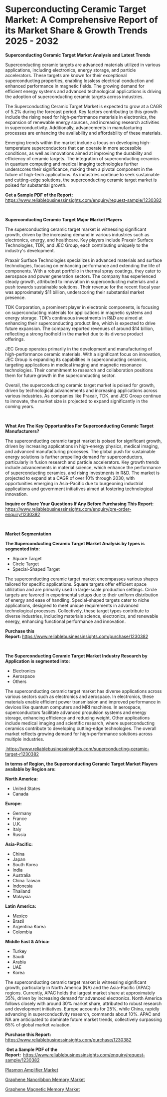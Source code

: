 <p><h1>Superconducting Ceramic Target Market: A Comprehensive Report of its Market Share & Growth Trends 2025 - 2032</h1></p><p><strong>Superconducting Ceramic Target Market Analysis and Latest Trends</strong></p>
<p><p>Superconducting ceramic targets are advanced materials utilized in various applications, including electronics, energy storage, and particle accelerators. These targets are known for their exceptional superconducting properties, enabling lossless electrical conduction and enhanced performance in magnetic fields. The growing demand for efficient energy systems and advanced technological applications is driving the adoption of superconducting ceramic targets across industries.</p><p>The Superconducting Ceramic Target Market is expected to grow at a CAGR of 5.2% during the forecast period. Key factors contributing to this growth include the rising need for high-performance materials in electronics, the expansion of renewable energy sources, and increasing research activities in superconductivity. Additionally, advancements in manufacturing processes are enhancing the availability and affordability of these materials.</p><p>Emerging trends within the market include a focus on developing high-temperature superconductors that can operate in more accessible conditions, as well as innovations aimed at improving the durability and efficiency of ceramic targets. The integration of superconducting ceramics in quantum computing and medical imaging technologies further underscores their significance, making them a pivotal component in the future of high-tech applications. As industries continue to seek sustainable and cutting-edge solutions, the superconducting ceramic target market is poised for substantial growth.</p></p>
<p><strong>Get a Sample PDF of the Report:&nbsp;</strong> <a href="https://www.reliablebusinessinsights.com/enquiry/request-sample/1230382?utm_campaign=101&utm_medium=2&utm_source=Github&utm_content=ia&utm_term=13022025&utm_id=superconducting-ceramic-target">https://www.reliablebusinessinsights.com/enquiry/request-sample/1230382</a></p>
<p>&nbsp;</p>
<p><strong>Superconducting Ceramic Target Major Market Players</strong></p>
<p><p>The superconducting ceramic target market is witnessing significant growth, driven by the increasing demand in various industries such as electronics, energy, and healthcare. Key players include Praxair Surface Technologies, TDK, and JEC Group, each contributing uniquely to the industry's development.</p><p>Praxair Surface Technologies specializes in advanced materials and surface technologies, focusing on enhancing performance and extending the life of components. With a robust portfolio in thermal spray coatings, they cater to aerospace and power generation sectors. The company has experienced steady growth, attributed to innovation in superconducting materials and a push towards sustainable solutions. Their revenue for the recent fiscal year was approximately $11 billion, underscoring their substantial market presence.</p><p>TDK Corporation, a prominent player in electronic components, is focusing on superconducting materials for applications in magnetic systems and energy storage. TDK’s continuous investments in R&D are aimed at enhancing their superconducting product line, which is expected to drive future expansion. The company reported revenues of around $14 billion, reflecting a strong foothold in the market due to its diverse product offerings.</p><p>JEC Group operates primarily in the development and manufacturing of high-performance ceramic materials. With a significant focus on innovation, JEC Group is expanding its capabilities in superconducting ceramics, targeting applications in medical imaging and magnetic resonance technologies. Their commitment to research and collaboration positions them for future growth in the superconducting sector.</p><p>Overall, the superconducting ceramic target market is poised for growth, driven by technological advancements and increasing applications across various industries. As companies like Praxair, TDK, and JEC Group continue to innovate, the market size is projected to expand significantly in the coming years.</p></p>
<p>&nbsp;</p>
<p><strong>What Are The Key Opportunities For Superconducting Ceramic Target Manufacturers?</strong></p>
<p><p>The superconducting ceramic target market is poised for significant growth, driven by increasing applications in high-energy physics, medical imaging, and advanced manufacturing processes. The global push for sustainable energy solutions is further propelling demand for superconductors, particularly in fusion research and particle accelerators. Key growth trends include advancements in material science, which enhance the performance of superconducting ceramics, and rising investments in R&D. The market is projected to expand at a CAGR of over 10% through 2030, with opportunities emerging in Asia-Pacific due to burgeoning industrial applications and government initiatives aimed at fostering technological innovation.</p></p>
<p><strong>Inquire or Share Your Questions If Any Before Purchasing This Report:</strong> <a href="https://www.reliablebusinessinsights.com/enquiry/pre-order-enquiry/1230382?utm_campaign=101&utm_medium=2&utm_source=Github&utm_content=ia&utm_term=13022025&utm_id=superconducting-ceramic-target">https://www.reliablebusinessinsights.com/enquiry/pre-order-enquiry/1230382</a></p>
<p>&nbsp;</p>
<p><strong>Market Segmentation</strong></p>
<p><strong>The Superconducting Ceramic Target Market Analysis by types is segmented into:</strong></p>
<p><ul><li>Square Target</li><li>Circle Target</li><li>Special-Shaped Target</li></ul></p>
<p><p>The superconducting ceramic target market encompasses various shapes tailored for specific applications. Square targets offer efficient space utilization and are primarily used in large-scale production settings. Circle targets are favored in experimental setups due to their uniform distribution of energy and ease of handling. Special-shaped targets cater to niche applications, designed to meet unique requirements in advanced technological processes. Collectively, these target types contribute to diverse industries, including materials science, electronics, and renewable energy, enhancing functional performance and innovation.</p></p>
<p><strong>Purchase this Report:&nbsp;</strong><a href="https://www.reliablebusinessinsights.com/purchase/1230382?utm_campaign=101&utm_medium=2&utm_source=Github&utm_content=ia&utm_term=13022025&utm_id=superconducting-ceramic-target">https://www.reliablebusinessinsights.com/purchase/1230382</a></p>
<p>&nbsp;</p>
<p><strong>The Superconducting Ceramic Target Market Industry Research by Application is segmented into:</strong></p>
<p><ul><li>Electronics</li><li>Aerospace</li><li>Others</li></ul></p>
<p><p>The superconducting ceramic target market has diverse applications across various sectors such as electronics and aerospace. In electronics, these materials enable efficient power transmission and improved performance in devices like quantum computers and MRI machines. In aerospace, superconductors facilitate advanced propulsion systems and energy storage, enhancing efficiency and reducing weight. Other applications include medical imaging and scientific research, where superconducting ceramics contribute to developing cutting-edge technologies. The overall market reflects growing demand for high-performance solutions across multiple industries.</p></p>
<p><a href="https://www.reliablebusinessinsights.com/superconducting-ceramic-target-r1230382?utm_campaign=101&utm_medium=2&utm_source=Github&utm_content=ia&utm_term=13022025&utm_id=superconducting-ceramic-target">&nbsp;https://www.reliablebusinessinsights.com/superconducting-ceramic-target-r1230382</a></p>
<p><strong>In terms of Region, the Superconducting Ceramic Target Market Players available by Region are:</strong></p>
<p>
    <p> <strong> North America: </strong>
        <ul>
            <li>United States</li>
            <li>Canada</li>
        </ul>
        </p> 
    <p> <strong> Europe: </strong>
        <ul>
            <li>Germany</li>
            <li>France</li>
            <li>U.K.</li>
            <li>Italy</li>
            <li>Russia</li>
        </ul>
        </p> 
    <p> <strong> Asia-Pacific: </strong>
        <ul>
            <li>China</li>
            <li>Japan</li>
            <li>South Korea</li>
            <li>India</li>
            <li>Australia</li>
            <li>China Taiwan</li>
            <li>Indonesia</li>
            <li>Thailand</li>
            <li>Malaysia</li>
        </ul>
        </p> 
    <p> <strong> Latin America: </strong>
        <ul>
            <li>Mexico</li>
            <li>Brazil</li>
            <li>Argentina Korea</li>
            <li>Colombia</li>
        </ul>
        </p> 
    <p> <strong> Middle East & Africa: </strong>
        <ul>
            <li>Turkey</li>
            <li>Saudi</li>
            <li>Arabia</li>
            <li>UAE</li>
            <li>Korea</li>
        </ul>
    </p>
    </p>
<p><p>The superconducting ceramic target market is witnessing significant growth, particularly in North America (NA) and the Asia-Pacific (APAC) regions. Currently, APAC holds the largest market share at approximately 35%, driven by increasing demand for advanced electronics. North America follows closely with around 30% market share, attributed to robust research and development initiatives. Europe accounts for 25%, while China, rapidly advancing in superconductivity research, commands about 10%. APAC and NA are anticipated to dominate future market trends, collectively surpassing 65% of global market valuation.</p></p>
<p><strong>Purchase this Report: </strong><a href="https://www.reliablebusinessinsights.com/purchase/1230382?utm_campaign=101&utm_medium=2&utm_source=Github&utm_content=ia&utm_term=13022025&utm_id=superconducting-ceramic-target">https://www.reliablebusinessinsights.com/purchase/1230382</a></p>
<p>&nbsp;<strong>Get a Sample PDF of the Report:&nbsp;&nbsp;</strong><a href="https://www.reliablebusinessinsights.com/enquiry/request-sample/1230382?utm_campaign=101&utm_medium=2&utm_source=Github&utm_content=ia&utm_term=13022025&utm_id=superconducting-ceramic-target">https://www.reliablebusinessinsights.com/enquiry/request-sample/1230382</a></p>
<p><strong></strong></p>
<p><p><a href="https://github.com/kukolkasimo5/Market-Research-Report-List-1/blob/main/plasmon-amplifier-market.md?utm_campaign=101&utm_medium=2&utm_source=Github&utm_content=ia&utm_term=13022025&utm_id=superconducting-ceramic-target">Plasmon Amplifier Market</a></p><p><a href="https://github.com/shafriusizi/Market-Research-Report-List-1/blob/main/graphene-nanoribbon-memory-market.md?utm_campaign=101&utm_medium=2&utm_source=Github&utm_content=ia&utm_term=13022025&utm_id=superconducting-ceramic-target">Graphene Nanoribbon Memory Market</a></p><p><a href="https://github.com/mudgeadamsvx/Market-Research-Report-List-1/blob/main/graphene-magnetic-memory-market.md?utm_campaign=101&utm_medium=2&utm_source=Github&utm_content=ia&utm_term=13022025&utm_id=superconducting-ceramic-target">Graphene Magnetic Memory Market</a></p></p>